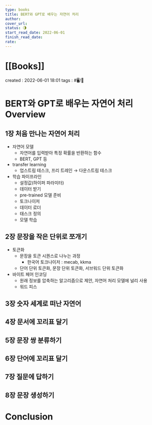 ```yaml
---
type: books
title: BERT와 GPT로 배우는 자연어 처리
author: 
cover_url: 
status: 🌗
start_read_date: 2022-06-01
finish_read_date: 
rate: 
---
```


# [[Books]]
created : 2022-06-01 18:01
tags : #🖥️/📔 

# BERT와 GPT로 배우는 자연어 처리 Overview

## 1장 처음 만나는 자연어 처리
- 자연어 모델
	- 자연어를 입력받아 특정 확률을 반환하는 함수
	- BERT, GPT 등
- transfer learning
	- 업스트림 테스크, 프리 트레인 → 다운스트림 테스크
- 학습 파이프라인
	- 설정값(하이퍼 파라미터)
	- 데이터 받기
	- pre-trained 모델 준비
	- 토크나이저
	- 데이터 로더
	- 태스크 정의
	- 모델 학습

## 2장 문장을 작은 단위로 쪼개기
- 토큰화
	- 문장을 토큰 시퀀스로 나누는 과정
		- 한국어 토크나이저 : mecab, kkma
	- 단어 단위 토큰화, 문장 단위 토큰화, 서브워드 단위 토큰화
- 바이트 페어 인코딩
	- 원래 정보를 압축하는 알고리즘으로 제안, 자연어 처리 모델에 널리 사용
	- 워드 피스

## 3장 숫자 세계로 떠난 자연어

## 4장 문서에 꼬리표 달기

## 5장 문장 쌍 분류하기

## 6장 단어에 꼬리표 달기

## 7장 질문에 답하기

## 8장 문장 생성하기


# Conclusion

